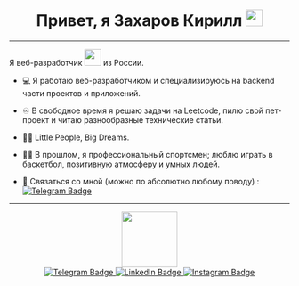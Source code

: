 <h1 align="center">
  Привет, я Захаров Кирилл
  <img src="https://media.giphy.com/media/hvRJCLFzcasrR4ia7z/giphy.gif" width="30px"/>
</h1>

---

Я веб-разработчик <img src="https://media.giphy.com/media/WUlplcMpOCEmTGBtBW/giphy.gif" width="30"> из России.

- 💻 Я работаю веб-разработчиком и специализируюсь на backend части проектов и приложений.

- ♾️ В свободное время я решаю задачи на Leetcode, пилю свой пет-проект и читаю разнообразные технические статьи.

- 👨‍💻 Little People, Big Dreams.

- 🧘‍♂️ В прошлом, я профессиональный спортсмен; люблю играть в баскетбол, позитивную атмосферу и умных людей.

- 📨 Связаться со мной (можно по абсолютно любому поводу) : [![Telegram Badge](https://img.shields.io/badge/Zirill-blue?style=flat&logo=Telegram&logoColor=white)](https://t.me/Zirill)

---

<div id="header" align="center">
  <img src="https://media.giphy.com/media/LMt9638dO8dftAjtco/giphy.gif?cid=790b7611cfz4baqe1hviau7qif5pxaqxyyv0e0xtqyu2inyt&ep=v1_stickers_search&rid=giphy.gif&ct=s" width="100"/>
</div>
<div id="badges" align="center">
  <a href="https://t.me/Zirill">
    <img src="https://img.shields.io/badge/Telegram-lightblue?style=for-the-badge&logo=telegram&logoColor=white" alt="Telegram Badge"/>
  </a>
  <a href="https://www.linkedin.com/in/kirillzakharovnenamanui/">
    <img src="https://img.shields.io/badge/LinkedIn-blue?style=for-the-badge&logo=inspire&logoColor=white" alt="LinkedIn Badge"/>
  </a>
  <a href="https://www.instagram.com/nenamanui/">
    <img src="https://img.shields.io/badge/Instagram-pink?style=for-the-badge&logo=instagram&logoColor=white" alt="Instagram Badge"/>
  </a>
</div>
<div align="center">
  <img src="https://komarev.com/ghpvc/?username=Nenamanui&style=flat-square&color=green" alt=""/>
</div>
